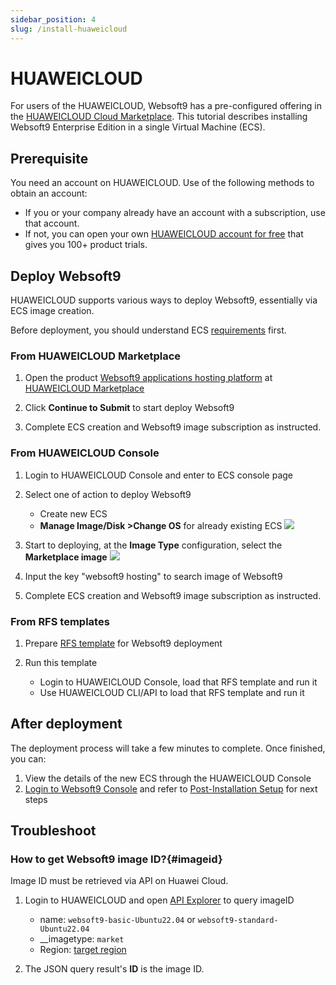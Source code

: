 ```yaml
---
sidebar_position: 4
slug: /install-huaweicloud
---
```


# HUAWEICLOUD

For users of the HUAWEICLOUD, Websoft9 has a pre-configured offering in the [HUAWEICLOUD Cloud Marketplace](https://marketplace.huaweicloud.com/intl/contents/bf4480ae-d0af-422c-b246-e2ec67743f4e). This tutorial describes installing Websoft9 Enterprise Edition in a single Virtual Machine (ECS).   

## Prerequisite

You need an account on HUAWEICLOUD. Use of the following methods to obtain an account:

- If you or your company already have an account with a subscription, use that account. 
- If not, you can open your own [HUAWEICLOUD account for free](https://activity.huaweicloud.com/free_test/index.html) that gives you 100+ product trials. 


## Deploy Websoft9

HUAWEICLOUD supports various ways to deploy Websoft9, essentially via ECS image creation. 

Before deployment, you should understand ECS [requirements](./install-requirements#server) first.   


### From HUAWEICLOUD Marketplace

1. Open the product [Websoft9 applications hosting platform](https://marketplace.huaweicloud.com/intl/contents/bf4480ae-d0af-422c-b246-e2ec67743f4e) at [HUAWEICLOUD Marketplace](https://marketplace.huaweicloud.com/intl/seller/791bea8ce08849cf9ae4ec61c27e8435)

2. Click **Continue to Submit** to start deploy Websoft9

3. Complete ECS creation and Websoft9 image subscription as instructed.

### From HUAWEICLOUD Console

1. Login to HUAWEICLOUD Console and enter to ECS console page

2. Select one of action to deploy Websoft9

   - Create new ECS
   - **Manage Image/Disk >Change OS** for already existing ECS
     ![](./assets/huaweicloud-changesysdisk-websoft9.png)

3. Start to deploying, at the **Image Type** configuration, select the **Marketplace image**
   ![](./assets/huaweicloud-changeimage-websoft9.png)

4. Input the key "websoft9 hosting" to search image of Websoft9

5. Complete ECS creation and Websoft9 image subscription as instructed.

### From RFS templates

1. Prepare [RFS template](https://www.huaweicloud.com/intl/en-us/product/aos.html) for Websoft9 deployment

2. Run this template

   - Login to HUAWEICLOUD Console, load that RFS template and run it
   - Use HUAWEICLOUD CLI/API to load that RFS template and run it

## After deployment

The deployment process will take a few minutes to complete. Once finished, you can:

1. View the details of the new ECS through the HUAWEICLOUD Console
2. [Login to Websoft9 Console](./login-console) and refer to [Post-Installation Setup](./install-setup) for next steps

## Troubleshoot

### How to get Websoft9 image ID?{#imageid}

Image ID must be retrieved via API on Huawei Cloud.

1. Login to HUAWEICLOUD and open [API Explorer](https://console.huaweicloud.com/apiexplorer) to query imageID

   - name: `websoft9-basic-Ubuntu22.04` or `websoft9-standard-Ubuntu22.04`
   - __imagetype: `market`
   - Region: [target region](https://marketplace.huaweicloud.com/contents/29458a42-64b7-4637-aa7c-8bfddea1fb72)

2. The JSON query result's **ID** is the image ID.